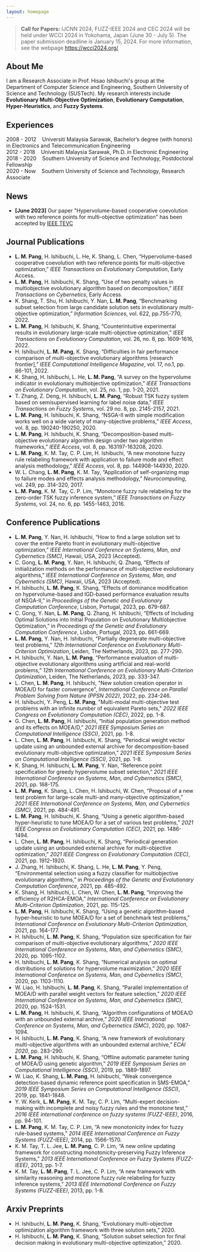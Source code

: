 ```yaml
---
layout: homepage
---
```


> **Call for Papers:** IJCNN 2024, FUZZ-IEEE 2024 and CEC 2024 will be held under WCCI 2024 in Yokohama, Japan (June 30 - July 5). The paper submission deadline is January 15, 2024. For more information, see the webpage https://wcci2024.org/

## About Me
I am a Research Associate in Prof. Hisao Ishibuchi's group at the Department of Computer Science and Engineering, Southern University of Science and Technology (SUSTech).
My research interests include **Evolutionary Multi-Objective Optimization**, **Evolutionary Computation**, **Hyper-Heuristics**, and **Fuzzy Systems**. 

## Experiences 
2008 - 2012 &nbsp;&nbsp; Universiti Malaysia Sarawak, Bachelor’s degree (with honors) in Electronics and Telecommunication Engineering  
2012 - 2018 &nbsp;&nbsp; Universiti Malaysia Sarawak, Ph.D. in Electronic Engineering  
2018 - 2020 &nbsp;&nbsp;  Southern University of Science and Technology, Postdoctoral Fellowship  
2020 - Now  &nbsp;&nbsp;  Southern University of Science and Technology, Research Associate  

## News

- **[June 2023]** Our paper "Hypervolume-based cooperative coevolution with two reference points for multi-objective optimization" has been accepted by [IEEE TEVC](https://ieeexplore.ieee.org/abstract/document/10155313)

## Journal Publications 
- **L. M. Pang**, H. Ishibuchi, L. He, K. Shang, L. Chen, “Hypervolume-based cooperative coevolution with two reference points for multi-objective optimization,” *IEEE Transactions on Evolutionary Computation*, Early Access. <br>
- **L. M. Pang**, H. Ishibuchi, K. Shang, “Use of two penalty values in multiobjective evolutionary algorithm based on decomposition,” *IEEE Transactions on Cybernetics*, Early Access.<br>
- K. Shang, T. Shu, H. Ishibuchi, Y. Nan, **L. M. Pang**, “Benchmarking subset selection from large candidate solution sets in evolutionary multi-objective optimization,” *Information Sciences*, vol. 622, pp.755-770, 2022. <br>
- **L. M. Pang**, H. Ishibuchi, K. Shang, “Counterintuitive experimental results in evolutionary large-scale multi-objective optimization,” *IEEE Transactions on Evolutionary Computation*, vol. 26, no. 6, pp. 1609-1616, 2022.<br>
- H. Ishibuchi, **L. M. Pang**, K. Shang, “Difficulties in fair performance comparison of multi-objective evolutionary algorithms [research frontier],” *IEEE Computational Intelligence Magazine*, vol. 17, no.1, pp. 86-101, 2022.<br>
- K. Shang, H. Ishibuchi, L. He, **L. M. Pang**, “A survey on the hypervolume indicator in evolutionary multiobjective optimization,” *IEEE Transactions on Evolutionary Computation*, vol. 25, no. 1, pp. 1-20, 2021.<br>
- T. Zhang, Z. Deng, H. Ishibuchi, **L. M. Pang**, “Robust TSK fuzzy system based on semisupervised learning for label noise data,” *IEEE Transactions on Fuzzy Systems*, vol. 29 no. 8, pp. 2145-2157, 2021.<br>
- **L. M. Pang**, H. Ishibuchi, K. Shang, “NSGA-II with simple modification works well on a wide variety of many-objective problems,” *IEEE Access*, vol. 8, pp. 190240-190250, 2020.<br>
- **L. M. Pang**, H. Ishibuchi, K. Shang, “Decomposition-based multi-objective evolutionary algorithm design under two algorithm frameworks,” *IEEE Access*, vol. 8, pp. 163197-163208, 2020.<br> 
- **L. M. Pang**, K. M. Tay, C. P. Lim, H. Ishibuchi, “A new monotone fuzzy rule relabeling framework with application to failure mode and effect analysis methodology,” *IEEE Access*, vol. 8, pp. 144908-144930, 2020.<br>
- W. L. Chang, **L. M. Pang**, K. M. Tay, “Application of self-organizing map to failure modes and effects analysis methodology,” *Neurocomputing*, vol. 249, pp. 314-320, 2017.<br>
- **L. M. Pang**, K. M. Tay, C. P. Lim, “Monotone fuzzy rule relabeling for the zero-order TSK fuzzy inference system,” *IEEE Transactions on Fuzzy Systems*, vol. 24, no. 6, pp. 1455-1463, 2016.<br>

## Conference Publications 
- **L. M. Pang**, Y. Nan, H. Ishibuchi, “How to find a large solution set to cover the entire Pareto front in evolutionary multi-objective optimization,” *IEEE International Conference on Systems, Man, and Cybernetics (SMC)*, Hawaii, USA, 2023 (Accepted).  
- C. Gong, **L. M. Pang**, Y. Nan, H. Ishibuchi, Q. Zhang, “Effects of initialization methods on the performance of multi-objective evolutionary algorithms,” *IEEE International Conference on Systems, Man, and Cybernetics (SMC)*, Hawaii, USA, 2023 (Accepted). 
- H. Ishibuchi, **L. M. Pang**, K. Shang, “Effects of dominance modification on hypervolume-based and IGD-based performance evaluation results of NSGA-II,” in *Proceedings of the Genetic and Evolutionary Computation Conference*, Lisbon, Portugal, 2023, pp. 679-687. 
- C. Gong, Y. Nan, **L. M. Pang**, Q. Zhang, H. Ishibuchi, “Effects of Including Optimal Solutions into Initial Population on Evolutionary Multiobjective Optimization,” in *Proceedings of the Genetic and Evolutionary Computation Conference*, Lisbon, Portugal, 2023, pp. 661-669. 
- **L. M. Pang**, Y. Nan, H. Ishibuchi, “Partially degenerate multi-objective test problems,” *12th International Conference on Evolutionary Multi-Criterion Optimization*, Leiden, The Netherlands, 2023, pp. 277-290. 
- H. Ishibuchi, Y. Nan, **L. M. Pang**, “Performance evaluation of multi-objective evolutionary algorithms using artificial and real-world problems,” *12th International Conference on Evolutionary Multi-Criterion Optimization*, Leiden, The Netherlands, 2023, pp. 333-347. 
- L. Chen, **L. M. Pang**, H. Ishibuchi, "New solution creation operator in MOEA/D for faster convergence", *International Conference on Parallel Problem Solving from Nature (PPSN 2022)*, 2022, pp. 234-246. <br>
- H. Ishibuchi, Y. Peng, **L. M. Pang**, "Multi-modal multi-objective test problems with an infinite number of equivalent Pareto sets," *2022 IEEE Congress on Evolutionary Computation (CEC)*, 2022, pp. 1-8. <br>
- G. Chen, **L. M. Pang**, H. Ishibuchi, “Initial population generation method and its effects on MOEA/D,” *2021 IEEE Symposium Series on Computational Intelligence (SSCI)*, 2021, pp. 1-8. <br>
- L. Chen, **L. M. Pang**, H. Ishibuchi, K. Shang, “Periodical weight vector update using an unbounded external archive for decomposition-based evolutionary multi-objective optimization,” *2021 IEEE Symposium Series on Computational Intelligence (SSCI)*, 2021, pp. 1-8.<br>
- K. Shang, H. Ishibuchi, **L. M. Pang**, Y. Nan, “Reference point specification for greedy hypervolume subset selection,” *2021 IEEE International Conference on Systems, Man, and Cybernetics (SMC)*, 2021, pp. 168-175. <br>
- **L. M. Pang**, K. Shang, L. Chen, H. Ishibuchi, W. Chen, “Proposal of a new test problem for large-scale multi-and many-objective optimization,” *2021 IEEE International Conference on Systems, Man, and Cybernetics (SMC)*, 2021, pp. 484-491. <br>
- **L. M. Pang**, H. Ishibuchi, K. Shang, “Using a genetic algorithm-based hyper-heuristic to tune MOEA/D for a set of various test problems,” *2021 IEEE Congress on Evolutionary Computation (CEC)*, 2021, pp. 1486-1494. <br>
- L. Chen, **L. M. Pang**, H. Ishibuchi, K. Shang, “Periodical generation update using an unbounded external archive for multi-objective optimization,” *2021 IEEE Congress on Evolutionary Computation (CEC)*, 2021, pp. 1912-1920. <br>
- J. Zhang, H. Ishibuchi, K. Shang, L. He, **L. M. Pang**, Y. Peng, “Environmental selection using a fuzzy classifier for multiobjective evolutionary algorithms,”  in *Proceedings of the Genetic and Evolutionary Computation Conference*, 2021, pp. 485-492. <br>
- K. Shang, H. Ishibuchi, L. Chen, W. Chen, **L. M. Pang**, “Improving the efficiency of R2HCA-EMOA,” *International Conference on Evolutionary Multi-Criterion Optimization*, 2021, pp. 115-125.<br>
- **L. M. Pang**, H. Ishibuchi, K. Shang, “Using a genetic algorithm-based hyper-heuristic to tune MOEA/D for a set of benchmark test problems,” *International Conference on Evolutionary Multi-Criterion Optimization*, 2021, pp. 164-177. <br>
- H. Ishibuchi, **L. M. Pang**, K. Shang, “Population size specification for fair comparison of multi-objective evolutionary algorithms,” *2020 IEEE International Conference on Systems, Man, and Cybernetics (SMC)*, 2020, pp. 1095-1102. <br>
- H. Ishibuchi, **L. M. Pang**, K. Shang, “Numerical analysis on optimal distributions of solutions for hypervolume maximization,” *2020 IEEE International Conference on Systems, Man, and Cybernetics (SMC)*, 2020, pp. 1103-1110. <br>
- W. Liao, H. Ishibuchi, **L. M. Pang**, K. Shang, “Parallel implementation of MOEA/D with parallel weight vectors for feature selection,” *2020 IEEE International Conference on Systems, Man, and Cybernetics (SMC)*, 2020, pp. 1524-1531. <br>
- **L. M. Pang**, H. Ishibuchi, K. Shang, “Algorithm configurations of MOEA/D with an unbounded external archive,” *2020 IEEE International Conference on Systems, Man, and Cybernetics (SMC)*, 2020, pp. 1087-1094. <br>
- H. Ishibuchi, **L. M. Pang**, K. Shang, “A new framework of evolutionary multi-objective algorithms with an unbounded external archive,” *ECAI 2020*, pp. 283-290. <br>
- **L. M. Pang**, H. Ishibuchi, K. Shang, “Offline automatic parameter tuning of MOEA/D using genetic algorithm,” *2019 IEEE Symposium Series on Computational Intelligence (SSCI)*, 2019, pp. 1889-1897. <br>
- W. Liao, K. Shang, **L. M. Pang**, H. Ishibuchi, “Weak convergence detection-based dynamic reference point specification in SMS-EMOA,” *2019 IEEE Symposium Series on Computational Intelligence (SSCI)*, 2019, pp. 1841-1848. <br>
- Y. W. Kerk, **L. M. Pang**, K. M. Tay, C. P. Lim, “Multi-expert decision-making with incomplete and noisy fuzzy rules and the monotone test,” *2016 IEEE international conference on fuzzy systems (FUZZ-IEEE)*, 2016, pp. 94-101.<br>
- **L. M. Pang**, K. M. Tay, C. P. Lim, “A new monotonicity index for fuzzy rule-based systems,” *2014 IEEE International Conference on Fuzzy Systems (FUZZ-IEEE)*, 2014, pp. 1566-1570. <br>
- K. M. Tay, T. L. Jee, **L. M. Pang**, C. P. Lim, “A new online updating framework for constructing monotonicity-preserving Fuzzy Inference Systems,” *2013 IEEE International Conference on Fuzzy Systems (FUZZ-IEEE)*, 2013, pp. 1-7. <br>
- K. M. Tay, **L. M. Pang**, T. L. Jee, C. P. Lim, “A new framework with similarity reasoning and monotone fuzzy rule relabeling for fuzzy inference systems,” *2013 IEEE International Conference on Fuzzy Systems (FUZZ-IEEE)*, 2013, pp. 1-8.<br>

## Arxiv Preprints

- H. Ishibuchi, **L. M. Pang**, K. Shang, “Evolutionary multi-objective optimization algorithm framework with three solution sets,” 2020. <br> 
- H. Ishibuchi, **L. M. Pang**, K. Shang, “Solution subset selection for final decision making in evolutionary multi-objective optimization,” 2020.<br>
